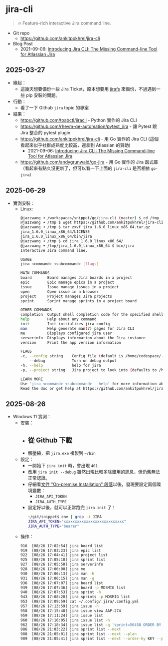 # jira-cli

> 🔥 Feature-rich interactive Jira command line.

- Git repo
  - https://github.com/ankitpokhrel/jira-cli
- Blog Post
  - 2021-09-06: [Introducing Jira CLI: The Missing Command-line Tool for Atlassian Jira](https://medium.com/@ankitpokhrel/introducing-jira-cli-the-missing-command-line-tool-for-atlassian-jira-fe44982cc1de)

## 2025-03-27

- 緣起：
  - 這幾天想要備份一些 Jira Ticket，原本想要用 [jirafs](../jirafs/jirafs.md) 來備份，不過遇到一些 pip 安裝的問題。
- 行動：
  - 看了一下 Github `jira` topic 的專案
- 結果：
  - https://github.com/toabctl/jiracli - Python 實作的 Jira CLI
  - https://github.com/rhevm-qe-automation/pytest_jira - 讓 Pytest 跟 Jira 整合的 pytest plugin
  - https://github.com/ankitpokhrel/jira-cli - 用 Go 實作的 Jira CLI (這個看起來似乎社群成熟度比較高，還拿到 Atlassian 的贊助)
    - 2021-09-06: [Introducing Jira CLI: The Missing Command-line Tool for Atlassian Jira](https://medium.com/@ankitpokhrel/introducing-jira-cli-the-missing-command-line-tool-for-atlassian-jira-fe44982cc1de)
  - https://github.com/andygrunwald/go-jira - 用 Go 實作的 Jira 函式庫 （看起來有點久沒更新了，但可以看一下上面的 `jira-cli` 是否相依 `go-jira`）

## 2025-06-29

- 實測安裝：
  - Linux:
    ```bash
    @jazzwang ➜ /workspaces/snippet/go/jira-cli (master) $ cd /tmp
    @jazzwang ➜ /tmp $ wget https://github.com/ankitpokhrel/jira-cli/releases/download/v1.6.0/jira_1.6.0_linux_x86_64.tar.gz
    @jazzwang ➜ /tmp $ tar zxvf jira_1.6.0_linux_x86_64.tar.gz 
    jira_1.6.0_linux_x86_64/LICENSE
    jira_1.6.0_linux_x86_64/bin/jira
    @jazzwang ➜ /tmp $ cd jira_1.6.0_linux_x86_64/
    @jazzwang ➜ /tmp/jira_1.6.0_linux_x86_64 $ bin/jira
    Interactive Jira command line.

    USAGE
    jira <command> <subcommand> [flags]

    MAIN COMMANDS
    board       Board manages Jira boards in a project
    epic        Epic manage epics in a project
    issue       Issue manage issues in a project
    open        Open issue in a browser
    project     Project manages Jira projects
    sprint      Sprint manage sprints in a project board

    OTHER COMMANDS
    completion  Output shell completion code for the specified shell (bash or zsh)
    help        Help about any command
    init        Init initializes jira config
    man         Help generate man(7) pages for Jira CLI
    me          Displays configured jira user
    serverinfo  Displays information about the Jira instance
    version     Print the app version information

    FLAGS
    -c, --config string    Config file (default is /home/codespace/.config/.jira/.config.yml)
        --debug            Turn on debug output
    -h, --help             help for jira
    -p, --project string   Jira project to look into (defaults to /home/codespace/.config/.jira/.config.yml)

    LEARN MORE
    Use 'jira <command> <subcommand> --help' for more information about a command.
    Read the doc or get help at https://github.com/ankitpokhrel/jira-cli
    ```

## 2025-08-26

- Windows 11 實測：
  - 安裝：
    - 從 Github 下載
      - 
    - 解壓縮，把 `jira.exe` 複製到 `~/bin`
  - 設定：
    - 一開始下 `jira init` 時，會出現 `401`
    - 改用 `jira init --debug` 雖然出現比較多除錯用的訊息，但仍舊無法正常認證。
    - 仔細看[文件 "On-premise Installation" 段落](https://github.com/ankitpokhrel/jira-cli?tab=readme-ov-file#on-premise-installation)以後，發現要設定兩個環境變數：
      - `JIRA_API_TOKEN`
      - `JIRA_AUTH_TYPE`
    - 設定好以後，就可以正常跑完 `jira init` 了！
      ```bash
      ~/git/snippet$ env | grep -i JIRA
      JIRA_API_TOKEN="xxxxxxxxxxxxxxxxxxxxxxxxxxx"
      JIRA_AUTH_TYPE="bearer"
      ```
  - 操作：
    ```bash
    916  [08/26 17:02:54] jira board list
    919  [08/26 17:03:23] jira epic list
    922  [08/26 17:04:41] jira project list
    925  [08/26 17:05:18] jira sprint list
    927  [08/26 17:05:50] jira serverinfo
    928  [08/26 17:06:00] jira me
    930  [08/26 17:06:13] jira man -h
    931  [08/26 17:06:15] jira man -g
    936  [08/26 17:07:07] jira board list
    939  [08/26 17:07:36] jira board -p MDSMIG list
    940  [08/26 17:07:53] jira sprint -h
    943  [08/26 17:08:20] jira sprints -p MDSMIG list
    953  [08/26 17:09:59] cat ~/.config/.jira/.config.yml
    957  [08/26 17:13:59] jira issue -h
    958  [08/26 17:15:48] jira issue view AAP-274
    959  [08/26 17:11:24] jira issue list
    960  [08/26 17:16:05] jira issue list -h
    962  [08/26 17:18:34] jira issue list -q 'sprint=50458 ORDER BY key ASC'
    986  [08/26 21:03:22] jira sprint list --next
    988  [08/26 21:05:01] jira sprint list --next --plan
    989  [08/26 21:05:41] jira sprint list --next --order-by KEY --plain
    ```